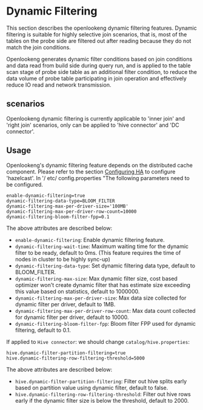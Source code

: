 # Dynamic Filtering
This section describes the openlookeng dynamic filtering features. Dynamic filtering is suitable for highly selective join scenarios, that is, most of the tables on the probe side are filtered out after reading because they do not match the join conditions.

Openlookeng generates dynamic filter conditions based on join conditions and data read from build side during query run, and is applied to the table scan stage of probe side table as an additional filter condition, to reduce the data volume of probe table participating in join operation and effectively reduce IO read and network transmission.

## scenarios
Openlookeng dynamic filtering is currently applicable to 'inner join' and 'right join' scenarios, only can be applied to 'hive connector' and 'DC connector'.

## Usage
Openlookeng's dynamic filtering feature depends on the distributed cache component. Please refer to the section [Configuring HA](../installation/deployment-ha.md) to configure 'hazelcast'.
In '/ etc/ config.properties "The following parameters need to be configured.

``` properties
enable-dynamic-filtering=true
dynamic-filtering-data-type=BLOOM_FILTER
dynamic-filtering-max-per-driver-size='100MB'
dynamic-filtering-max-per-driver-row-count=10000
dynamic-filtering-bloom-filter-fpp=0.1
```

The above attributes are described below:

- `enable-dynamic-filtering`: Enable dynamic filtering feature.
- `dynamic-filtering-wait-time`: Maximum waiting time for the dynamic filter to be ready, default to 0ms. (This feature requires the time of nodes in cluster to be highly sync-up)
- `dynamic-filtering-data-type`: Set dynamic filtering data type, default to BLOOM_FILTER.
- `dynamic-filtering-max-size`: Max dynamic filter size, cost based optimizer won't create dynamic filter that has estimate size exceeding this value based on statistics, default to 1000000.
- `dynamic-filtering-max-per-driver-size`: Max data size collected for dynamic filter per driver, default to 1MB.
- `dynamic-filtering-max-per-driver-row-count`: Max data count collected for dynamic filter per driver, default to 10000.
- `dynamic-filtering-bloom-filter-fpp`: Bloom filter FPP used for dynamic filtering, default to 0.1.

If applied to `Hive connector`: we should change `catalog/hive.properties`:
``` properties
hive.dynamic-filter-partition-filtering=true
hive.dynamic-filtering-row-filtering-threshold=5000
```

The above attributes are described below:
- `hive.dynamic-filter-partition-filtering`: Filter out hive splits early based on partition value using dynamic filter, default to false.
- `hive.dynamic-filtering-row-filtering-threshold`: Filter out hive rows early if the dynamic filter size is below the threshold, default to 2000.

